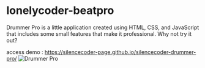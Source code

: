 # lonelycoder-beatpro
Drummer Pro is a little application created using HTML, CSS, and JavaScript that includes some small features that make it professional. Why not try it out?

access demo : https://silencecoder-page.github.io/silencecoder-drummer-pro/
![Drummer Pro](https://github.com/micheybrigt/lonelycoder-beatpro/assets/137237715/a2c383f0-bd0d-4454-b8e2-bbab072b68e7)
